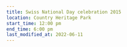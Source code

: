 ```yaml
---
title: Swiss National Day celebration 2015
location: Country Heritage Park
start_time: 12:00 pm
end_time: 6:00 pm
last_modified_at: 2022-06-11
---
```

